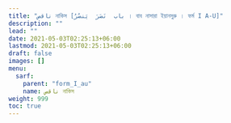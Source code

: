 ```yaml
---
title: "ناقص নাকিস [باب  نَصَرَ  يَنصُرُ । বাব নাসারা ইয়ানসুরু । ফর্ম I A-U]"
description: ""
lead: ""
date: 2021-05-03T02:25:13+06:00
lastmod: 2021-05-03T02:25:13+06:00
draft: false
images: []
menu: 
  sarf:
    parent: "form_I_au"
    name: ناقص নাকিস
weight: 999
toc: true
---
```



